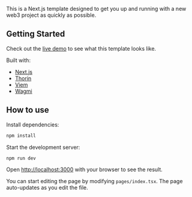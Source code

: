This is a Next.js template designed to get you up and running with a new web3 project as quickly as possible.

## Getting Started

Check out the [live demo](https://ens-frontend-template.vercel.app/) to see what this template looks like.

Built with:

- [Next.js](https://nextjs.org/)
- [Thorin](https://thorin.ens.domains/)
- [Viem](https://viem.sh/)
- [Wagmi](https://wagmi.sh/)

## How to use

Install dependencies:

```bash
npm install
```

Start the development server:

```bash
npm run dev
```

Open [http://localhost:3000](http://localhost:3000) with your browser to see the result.

You can start editing the page by modifying `pages/index.tsx`. The page auto-updates as you edit the file.
